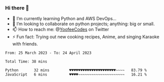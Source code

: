 ### Hi there 👋

<!--
**Sara-Pak/Sara-Pak** is a ✨ _special_ ✨ repository because its `README.md` (this file) appears on your GitHub profile.

Here are some ideas to get you started:
- 🤔 I’m looking for help with ...
- 💬 Ask me about ...
- 😄 Pronouns: ...


- 🔭 I’m currently working on getting certified in Google's IT Automation with Python and doing #100daysofcode in Python. 
-->
- 🌱 I’m currently learning Python and AWS DevOps...
- 👯 I’m looking to collaborate on python projects; anything: big or small.
- 📫 How to reach me: @[YoofeeCodes](https://twitter.com/YoofeeCodes) on Twitter
- ⚡ Fun fact: Trying out new cooking recipes, Anime, and singing Karaoke with friends.


<!--START_SECTION:waka-->

```text
From: 25 March 2023 - To: 24 April 2023

Total Time: 38 mins

Python       32 mins         ♥♥♥♥♥♥♥♥♥♥♥♥♥♥♥♥♥♥♥♥♥~~~~   83.79 %
JavaScript   6 mins          ♥♥♥♥~~~~~~~~~~~~~~~~~~~~~   16.21 %
```

<!--END_SECTION:waka-->
